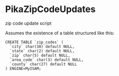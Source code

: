 # PikaZipCodeUpdates
zip code update script


Assumes the existence of a table structured like this:
```
CREATE TABLE `zip_codes` (
  `city` char(30) default NULL,
  `state` char(2) default NULL,
  `zip` char(5) default NULL,
  `area_code` char(3) default NULL,
  `county` char(27) default NULL
) ENGINE=MyISAM;
```
